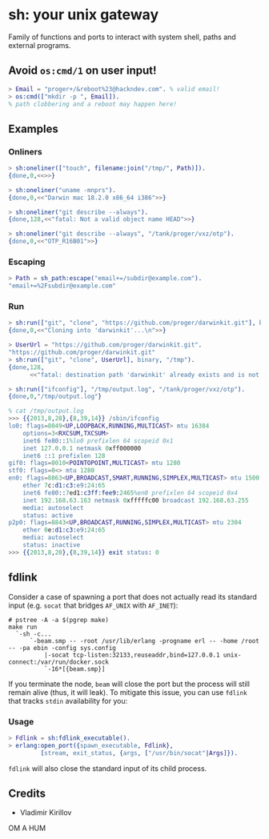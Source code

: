 # sh: your unix gateway

Family of functions and ports to interact with system shell, paths and external programs.

## Avoid `os:cmd/1` on user input!

```erlang
> Email = "proger+/&reboot%23@hackndev.com". % valid email!
> os:cmd(["mkdir -p ", Email]).
% path clobbering and a reboot may happen here!
```

## Examples

### Onliners

```erlang
> sh:oneliner(["touch", filename:join("/tmp/", Path)]).
{done,0,<<>>}

> sh:oneliner("uname -mnprs").
{done,0,<<"Darwin mac 18.2.0 x86_64 i386">>}

> sh:oneliner("git describe --always").
{done,128,<<"fatal: Not a valid object name HEAD">>}

> sh:oneliner("git describe --always", "/tank/proger/vxz/otp").
{done,0,<<"OTP_R16B01">>}
```

### Escaping

```erlang
> Path = sh_path:escape("email+=/subdir@example.com").
"email+=%2Fsubdir@example.com"
```

### Run

```erlang
> sh:run(["git", "clone", "https://github.com/proger/darwinkit.git"], binary, "/tmp").
{done,0,<<"Cloning into 'darwinkit'...\n">>}

> UserUrl = "https://github.com/proger/darwinkit.git".
"https://github.com/proger/darwinkit.git"
> sh:run(["git", "clone", UserUrl], binary, "/tmp").
{done,128,
      <<"fatal: destination path 'darwinkit' already exists and is not an empty directory.\n">>}

> sh:run(["ifconfig"], "/tmp/output.log", "/tank/proger/vxz/otp").
{done,0,"/tmp/output.log"}

% cat /tmp/output.log
>>> {{2013,8,28},{8,39,14}} /sbin/ifconfig
lo0: flags=8049<UP,LOOPBACK,RUNNING,MULTICAST> mtu 16384
	options=3<RXCSUM,TXCSUM>
	inet6 fe80::1%lo0 prefixlen 64 scopeid 0x1
	inet 127.0.0.1 netmask 0xff000000
	inet6 ::1 prefixlen 128
gif0: flags=8010<POINTOPOINT,MULTICAST> mtu 1280
stf0: flags=0<> mtu 1280
en0: flags=8863<UP,BROADCAST,SMART,RUNNING,SIMPLEX,MULTICAST> mtu 1500
	ether 7c:d1:c3:e9:24:65
	inet6 fe80::7ed1:c3ff:fee9:2465%en0 prefixlen 64 scopeid 0x4
	inet 192.168.63.163 netmask 0xfffffc00 broadcast 192.168.63.255
	media: autoselect
	status: active
p2p0: flags=8843<UP,BROADCAST,RUNNING,SIMPLEX,MULTICAST> mtu 2304
	ether 0e:d1:c3:e9:24:65
	media: autoselect
	status: inactive
>>> {{2013,8,28},{8,39,14}} exit status: 0
```

## fdlink

Consider a case of spawning a port that does not actually
read its standard input (e.g. `socat` that bridges `AF_UNIX` with `AF_INET`):

```shell
# pstree -A -a $(pgrep make)
make run
  `-sh -c...
      `-beam.smp -- -root /usr/lib/erlang -progname erl -- -home /root -- -pa ebin -config sys.config
          |-socat tcp-listen:32133,reuseaddr,bind=127.0.0.1 unix-connect:/var/run/docker.sock
          `-16*[{beam.smp}]
```

If you terminate the node, `beam` will close the port but the process
will still remain alive (thus, it will leak). To mitigate this issue,
you can use `fdlink` that tracks `stdin` availability for you:

### Usage

```erlang
> Fdlink = sh:fdlink_executable().
> erlang:open_port({spawn_executable, Fdlink},
         [stream, exit_status, {args, ["/usr/bin/socat"|Args]}).
```

`fdlink` will also close the standard input of its child process.

## Credits

* Vladimir Kirillov

OM A HUM

